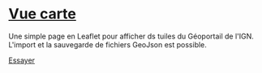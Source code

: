 # [Vue carte](https://ccpfa.github.io/VueCadastre/)
Une simple page en Leaflet pour afficher ds tuiles du Géoportail de l'IGN.
L'import et la sauvegarde de fichiers GeoJson est possible.

[Essayer](https://ccpfa.github.io/VueCadastre/)
